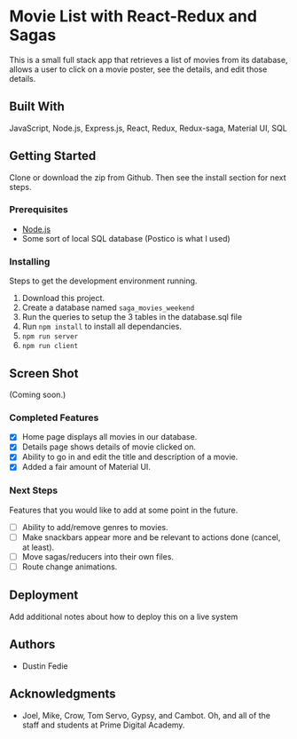 # Movie List with React-Redux and Sagas

This is a small full stack app that retrieves a list of movies from its database, allows a user to click on a movie poster, see the details, and edit those details.

## Built With

JavaScript, Node.js, Express.js, React, Redux, Redux-saga, Material UI, SQL

## Getting Started

Clone or download the zip from Github. Then see the install section for next steps.

### Prerequisites

- [Node.js](https://nodejs.org/en/)
- Some sort of local SQL database (Postico is what I used)


### Installing

Steps to get the development environment running.

1. Download this project.
2. Create a database named `saga_movies_weekend`
3. Run the queries to setup the 3 tables in the database.sql file
4. Run `npm install` to install all dependancies.
5. `npm run server`
6. `npm run client`

## Screen Shot

(Coming soon.)


### Completed Features

- [x] Home page displays all movies in our database.
- [x] Details page shows details of movie clicked on.
- [x] Ability to go in and edit the title and description of a movie.
- [x] Added a fair amount of Material UI.

### Next Steps

Features that you would like to add at some point in the future.

- [ ] Ability to add/remove genres to movies.
- [ ] Make snackbars appear more and be relevant to actions done (cancel, at least).
- [ ] Move sagas/reducers into their own files.
- [ ] Route change animations.

## Deployment

Add additional notes about how to deploy this on a live system

## Authors

* Dustin Fedie


## Acknowledgments

* Joel, Mike, Crow, Tom Servo, Gypsy, and Cambot. Oh, and all of the staff and students at Prime Digital Academy.



